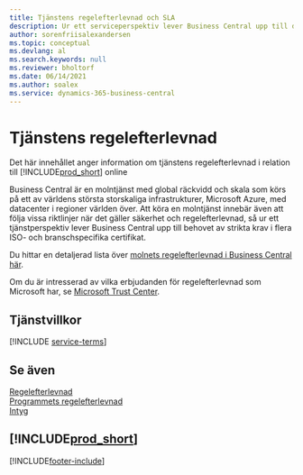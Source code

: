 ```yaml
---
title: Tjänstens regelefterlevnad och SLA
description: Ur ett serviceperspektiv lever Business Central upp till de strikta kraven och SLA-efterlevnaden i flera ISO- och branschspecifika certifieringar.
author: sorenfriisalexandersen
ms.topic: conceptual
ms.devlang: al
ms.search.keywords: null
ms.reviewer: bholtorf
ms.date: 06/14/2021
ms.author: soalex
ms.service: dynamics-365-business-central
---
```

# Tjänstens regelefterlevnad

Det här innehållet anger information om tjänstens regelefterlevnad i relation till [!INCLUDE[prod_short](../includes/prod_short.md)] online  

Business Central är en molntjänst med global räckvidd och skala som körs på ett av världens största storskaliga infrastrukturer, Microsoft Azure, med datacenter i regioner världen över. Att köra en molntjänst innebär även att följa vissa riktlinjer när det gäller säkerhet och regelefterlevnad, så ur ett tjänstperspektiv lever Business Central upp till behovet av strikta krav i flera ISO- och branschspecifika certifikat.

Du hittar en detaljerad lista över [molnets regelefterlevnad i Business Central här](https://aka.ms/d365-compliance-list).

Om du är intresserad av vilka erbjudanden för regelefterlevnad som Microsoft har, se [Microsoft Trust Center](https://www.microsoft.com/trustcenter/compliance/complianceofferings).

## Tjänstvillkor

[!INCLUDE [service-terms](../includes/service-terms.md)]

## Se även

[Regelefterlevnad](compliance-overview.md)  
[Programmets regelefterlevnad](compliance-application-compliance.md)  
[Intyg](compliance-certifications.md)  

## [!INCLUDE[prod_short](../includes/free_trial_md.md)]  


[!INCLUDE[footer-include](../includes/footer-banner.md)]